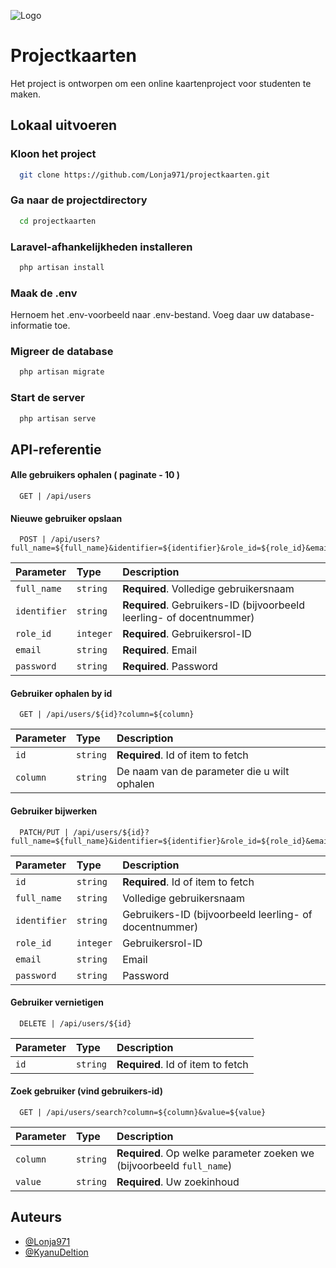
![Logo](https://ict-flex.nl/wp-content/uploads/2023/08/ICT-Flex-v2.png)


# Projectkaarten

Het project is ontworpen om een ​​online kaartenproject voor studenten te maken.


## Lokaal uitvoeren

### Kloon het project

```bash
  git clone https://github.com/Lonja971/projectkaarten.git
```

### Ga naar de projectdirectory

```bash
  cd projectkaarten
```

### Laravel-afhankelijkheden installeren

```bash
  php artisan install
```

### Maak de .env

Hernoem het .env-voorbeeld naar .env-bestand. Voeg daar uw database-informatie toe.

### Migreer de database

```bash
  php artisan migrate
```

### Start de server

```bash
  php artisan serve
```



## API-referentie

#### Alle gebruikers ophalen ( paginate - 10 )

```http
  GET | /api/users
```

#### Nieuwe gebruiker opslaan

```http
  POST | /api/users?full_name=${full_name}&identifier=${identifier}&role_id=${role_id}&email=${email}&password=${password}
```
| Parameter | Type     | Description                       |
| :-------- | :------- | :-------------------------------- |
| `full_name` | `string` | **Required**. Volledige gebruikersnaam |
| `identifier`    | `string` | **Required**. Gebruikers-ID (bijvoorbeeld leerling- of docentnummer) |
| `role_id`      | `integer` | **Required**. Gebruikersrol-ID |
| `email`      | `string` | **Required**. Email |
| `password`      | `string` | **Required**. Password |

#### Gebruiker ophalen by id

```http
  GET | /api/users/${id}?column=${column}
```

| Parameter | Type     | Description                       |
| :-------- | :------- | :-------------------------------- |
| `id`      | `string` | **Required**. Id of item to fetch |
| `column`    | `string` | De naam van de parameter die u wilt ophalen |


#### Gebruiker bijwerken

```http
  PATCH/PUT | /api/users/${id}?full_name=${full_name}&identifier=${identifier}&role_id=${role_id}&email=${email}&password=${password}
```

| Parameter | Type     | Description                       |
| :-------- | :------- | :-------------------------------- |
| `id`      | `string` | **Required**. Id of item to fetch |
| `full_name` | `string` | Volledige gebruikersnaam |
| `identifier`    | `string` | Gebruikers-ID (bijvoorbeeld leerling- of docentnummer) |
| `role_id`      | `integer` | Gebruikersrol-ID |
| `email`      | `string` | Email |
| `password`      | `string` | Password |

#### Gebruiker vernietigen

```http
  DELETE | /api/users/${id}
```

| Parameter | Type     | Description                       |
| :-------- | :------- | :-------------------------------- |
| `id`      | `string` | **Required**. Id of item to fetch |

#### Zoek gebruiker (vind gebruikers-id)

```http
  GET | /api/users/search?column=${column}&value=${value}
```

| Parameter | Type     | Description                       |
| :-------- | :------- | :-------------------------------- |
| `column` | `string` | **Required**. Op welke parameter zoeken we (bijvoorbeeld `full_name`) |
| `value` | `string` | **Required**. Uw zoekinhoud|


## Auteurs

- [@Lonja971](https://github.com/Lonja971)
- [@KyanuDeltion](https://github.com/KyanuDeltion)

